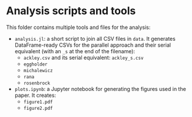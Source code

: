# Analysis scripts and tools

This folder contains multiple tools and files for the analysis:

- `analysis.jl`: a short script to join all CSV files in `data`. It generates DataFrame-ready CSVs for the parallel approach and their serial equivalent (with an `_s` at the end of the filename):
    - `ackley.csv` and its serial equivalent: `ackley_s.csv`
    - `eggholder`
    - `michalewicz`
    - `rana`
    - `rosenbrock`
- `plots.ipynb`: a Jupyter notebook for generating the figures used in the paper. It creates:
    - `figure1.pdf`
    - `figure2.pdf`
